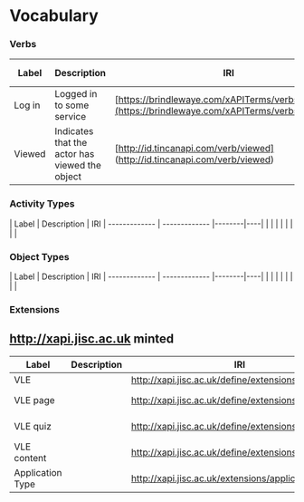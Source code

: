 # Vocabulary

### Verbs

| Label  	   | Description | IRI  | Example Usage
| ------------- | ------------- |--------|----|
|  Log in | Logged in to some service  | [https://brindlewaye.com/xAPITerms/verbs/loggedin](https://brindlewaye.com/xAPITerms/verbs/loggedin)	 |[Logged in Recipe] (login.md) |
|  Viewed | Indicates that the actor has viewed the object  |	[http://id.tincanapi.com/verb/viewed] (http://id.tincanapi.com/verb/viewed) | [Module-Viewed Recipe (Module-View.md)


### Activity Types

| Label  			| Description | IRI
| ------------- | ------------- |--------|----|
|   |   |    	|
|   |   |		|


### Object Types

| Label  			| Description | IRI
| ------------- | ------------- |--------|----|
|   |   |	 |
|   |   |	 |


### Extensions



## http://xapi.jisc.ac.uk minted

| Label  		| Description   | IRI    | Example Usage
| ------------- | ------------- |------------------------------------------------------|----|
| VLE    |               | http://xapi.jisc.ac.uk/define/extensions/vle | [Logged in - Object] (login.md#object)|
| VLE page   |               | http://xapi.jisc.ac.uk/define/extensions/vle/page | [Module-View - Object] (Module-View.md#object) |
| VLE quiz   |               | http://xapi.jisc.ac.uk/define/extensions/vle/quiz | [Module-View - Object] (Module-View.md#object) |
| VLE content   |               | http://xapi.jisc.ac.uk/define/extensions/vle/content | [[Blackbord course content access] (vle/blackboard/course_content_access/js)|
| Application Type |            | http://xapi.jisc.ac.uk/extensions/applicationType | [Logged in - Object] (login.md#object) Logged In Object |
